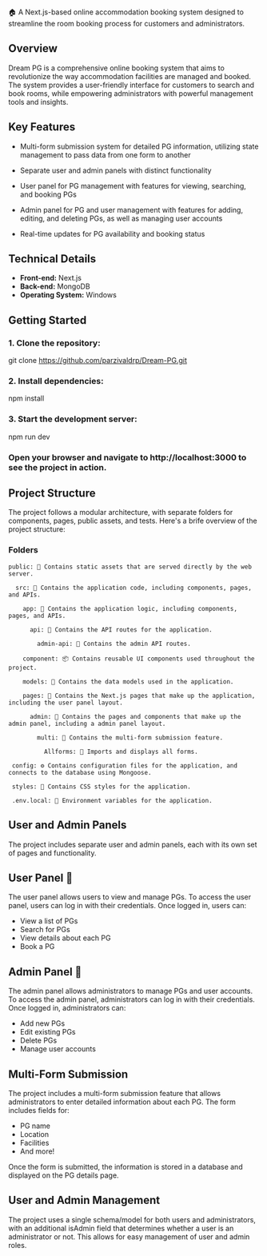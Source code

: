 
🏠 A Next.js-based online accommodation booking system designed to streamline the room booking process for customers and administrators.

**Overview**
-----------

Dream PG is a comprehensive online booking system that aims to revolutionize the way accommodation facilities are managed and booked. The system provides a user-friendly interface for customers to search and book rooms, while empowering administrators with powerful management tools and insights.

**Key Features**
---------------

* Multi-form submission system for detailed PG information, utilizing state management to pass data from one form to another

* Separate user and admin panels with distinct functionality

* User panel for PG management with features for viewing, searching, and booking PGs

* Admin panel for PG and user management with features for adding, editing, and deleting PGs, as well as managing user accounts

* Real-time updates for PG availability and booking status

**Technical Details**
-------------------

* **Front-end:** Next.js
* **Back-end:** MongoDB
* **Operating System:** Windows

**Getting Started**
-----------------

### 1. Clone the repository:


git clone https://github.com/parzivaldrp/Dream-PG.git

### 2. Install dependencies:

npm install

### 3. Start the development server:

npm run dev

### Open your browser and navigate to http://localhost:3000 to see the project in action.

**Project Structure**
---------------------

The project follows a modular architecture, with separate folders for components, pages, public assets, and tests. Here's a brife overview of the project structure:

### Folders

    public: 📂 Contains static assets that are served directly by the web server.
    
      src: 📂 Contains the application code, including components, pages, and APIs.
    
        app: 📂 Contains the application logic, including components, pages, and APIs.
    
          api: 📂 Contains the API routes for the application.
    
            admin-api: 📂 Contains the admin API routes.
    
        component: 📦 Contains reusable UI components used throughout the project.
    
        models: 📂 Contains the data models used in the application.
    
        pages: 👥 Contains the Next.js pages that make up the application, including the user panel layout.
    
          admin: 👮 Contains the pages and components that make up the admin panel, including a admin panel layout.
    
            multi: 📂 Contains the multi-form submission feature.
    
              Allforms: 📂 Imports and displays all forms.
    
     config: ⚙️ Contains configuration files for the application, and connects to the database using Mongoose.
    
     styles: 💄 Contains CSS styles for the application.
    
     .env.local: 📜 Environment variables for the application.


**User and Admin Panels**
-------------------------

The project includes separate user and admin panels, each with its own set of pages and functionality.


**User Panel 👥**
-------------

The user panel allows users to view and manage PGs. To access the user panel, users can log in with their credentials. Once logged in, users can:

* View a list of PGs
* Search for PGs
* View details about each PG
* Book a PG


**Admin Panel 👮**
-------------

The admin panel allows administrators to manage PGs and user accounts. To access the admin panel, administrators can log in with their credentials. Once logged in, administrators can:

* Add new PGs
* Edit existing PGs
* Delete PGs
* Manage user accounts

**Multi-Form Submission**
---------------------

The project includes a multi-form submission feature that allows administrators to enter detailed information about each PG. The form includes fields for:

* PG name
* Location
* Facilities
* And more!

Once the form is submitted, the information is stored in a database and displayed on the PG details page.


**User and Admin Management**
---------------------

The project uses a single schema/model for both users and administrators, with an additional isAdmin field that determines whether a user is an administrator or not. This allows for easy management of user and admin roles.



  
